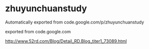 # zhuyunchuanstudy
Automatically exported from code.google.com/p/zhuyunchuanstudy

exported from code.google.com


http://www.52rd.com/Blog/Detail_RD.Blog_titer1_73089.html
